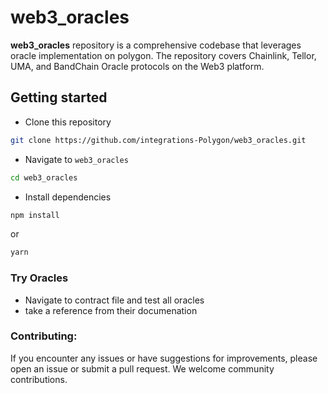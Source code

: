 # **web3_oracles**

**web3_oracles** repository is a comprehensive codebase that leverages oracle implementation on polygon. The repository covers Chainlink, Tellor, UMA, and BandChain Oracle protocols on the Web3 platform.

## **Getting started**

- Clone this repository

```bash
git clone https://github.com/integrations-Polygon/web3_oracles.git

```

- Navigate to `web3_oracles`

```bash
cd web3_oracles

```

- Install dependencies

```bash
npm install

```
or

```bash
yarn

```

### **Try Oracles**

- Navigate to contract file and test all oracles
- take a reference from their documenation

### **Contributing**:

If you encounter any issues or have suggestions for improvements, please open an issue or submit a pull request. We welcome community contributions.
